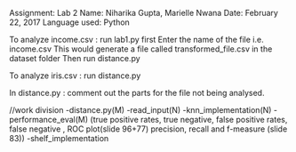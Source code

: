Assignment: Lab 2
Name: Niharika Gupta, Marielle Nwana
Date: February 22, 2017
Language used: Python

To analyze income.csv :
	run lab1.py first
	Enter the name of the file i.e. income.csv 
	This would generate a file called transformed_file.csv
	in the dataset folder
	Then run distance.py

To analyze iris.csv :
	run distance.py

In distance.py :
	comment out the parts for the file not being analysed. 

//work division
	-distance.py(M)
	-read_input(N)
	-knn_implementation(N)
	-performance_eval(M)
	(true positive rates, true negative, false positive rates, false negative , ROC plot(slide 96+77) precision, recall and f-measure (slide 83))
	-shelf_implementation